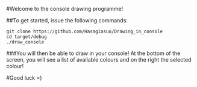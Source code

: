 #Welcome to the console drawing programme!

##To get started, issue the following commands:
```
git clone https://github.com/Hasagiasuo/Drawing_in_console
cd target/debug
./draw_console
```

###You will then be able to draw in your console! At the bottom of the screen, you will see a list of available colours and on the right the selected colour! 



#Good luck =)
